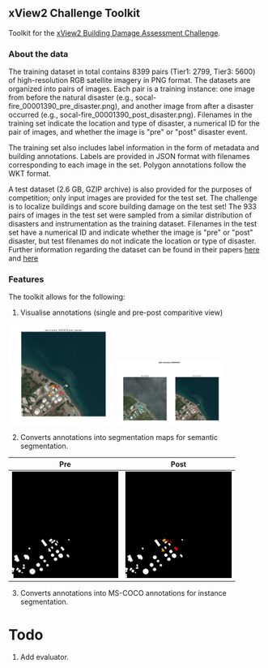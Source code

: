 ## xView2 Challenge Toolkit

Toolkit for the [xView2 Building Damage Assessment Challenge](https://xview2.org/).


### About the data
The training dataset in total contains 8399 pairs (Tier1: 2799, Tier3: 5600) of high-resolution RGB satellite imagery in PNG format. The datasets are organized into pairs of images. Each pair is a training instance: one image from before the natural disaster (e.g., socal-fire_00001390_pre_disaster.png), and another image from after a disaster occurred (e.g., socal-fire_00001390_post_disaster.png). Filenames in the training set indicate the location and type of disaster, a numerical ID for the pair of images, and whether the image is "pre" or "post" disaster event.

The training set also includes label information in the form of metadata and building annotations. Labels are provided in JSON format with filenames corresponding to each image in the set. Polygon annotations follow the WKT format.

A test dataset (2.6 GB, GZIP archive) is also provided for the purposes of competition; only input images are provided for the test set. The challenge is to localize buildings and score building damage on the test set! The 933 pairs of images in the test set were sampled from a similar distribution of disasters and instrumentation as the training dataset. Filenames in the test set have a numerical ID and indicate whether the image is "pre" or "post" disaster, but test filenames do not indicate the location or type of disaster. Further information regarding the dataset can be found in their papers [here](http://openaccess.thecvf.com/content_CVPRW_2019/papers/cv4gc/Gupta_Creating_xBD_A_Dataset_for_Assessing_Building_Damage_from_Satellite_CVPRW_2019_paper.pdf) and [here](https://arxiv.org/pdf/1911.09296.pdf)

### Features

The toolkit allows for the following:

1. Visualise annotations (single and pre-post comparitive view)

<img src="./rep_stuff/single_view.png" alt="single" width=210 /> 
<img src="./rep_stuff/comparitive_view.png" alt="comparitive" width=210 /> 

2. Converts annotations into segmentation maps for semantic segmentation.

|                            Pre                                             |                                               Post                                      		      |   
|----------------------------------------------------------------------------------|--------------------------------------------------------------------------------------------------|
| <img src="./rep_stuff/palu-tsunami_00000001_pre_disaster_seg.png" alt="pre" alt="pre" width=210 />   |  <img src="./rep_stuff/palu-tsunami_00000001_post_disaster_seg.png" alt="post" title="post" width=210 /> |

3. Converts annotations into MS-COCO annotations for instance segmentation.


# Todo

1. Add evaluator.
